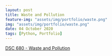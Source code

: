```yaml
---
layout: post
title: Waste and Pollution
feature-img: "assets/img/portfolio/waste.png"
img: "assets/img/portfolio/waste.png"
date: 04 October 2020
tags: [Python, Portfolio]
---
```


[DSC 680 - Waste and Pollution](https://github.com/knmoses/DSC680-Waste-and-Pollution)
